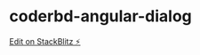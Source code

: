 # coderbd-angular-dialog

[Edit on StackBlitz ⚡️](https://stackblitz.com/edit/coderbd-angular-dialog)